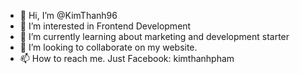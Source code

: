 - 👋 Hi, I’m @KimThanh96
- 👀 I’m interested in Frontend Development
- 🌱 I’m currently learning about marketing and development starter
- 💞️ I’m looking to collaborate on my website.
- 📫 How to reach me. Just Facebook: kimthanhpham

<!---
KimThanh96/KimThanh96 is a ✨ special ✨ repository because its `README.md` (this file) appears on your GitHub profile.
You can click the Preview link to take a look at your changes.
--->

